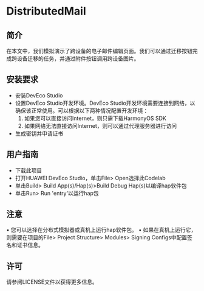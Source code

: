 # DistributedMail

## 简介

在本文中，我们模拟演示了跨设备的电子邮件编辑页面。我们可以通过迁移按钮完成跨设备迁移的任务，并通过附件按钮调用跨设备图片。

## 安装要求

- 安装DevEco Studio
- 设置DevEco Studio开发环境。DevEco Studio开发环境需要连接到网络，以确保该正常使用。可以根据以下两种情况配置开发环境：
  1. 如果您可以直接访问Internet，则只需下载HarmonyOS SDK
  2. 如果网络无法直接访问Internet，则可以通过代理服务器进行访问
- 生成密钥并申请证书

## 用户指南

- 下载此项目
- 打开HUAWEI DevEco Studio，单击File> Open选择此Codelab
- 单击Build> Build App(s)/Hap(s)>Build Debug Hap(s)以编译hap软件包
- 单击Run> Run 'entry'以运行hap包

## 注意

• 您可以选择在分布式模拟器或真机上运行hap软件包。
• 如果在真机上运行它，则需要在项目的File> Project Structure> Modules> Signing Configs中配置签名和证书信息。

## 许可

请参阅LICENSE文件以获得更多信息。
